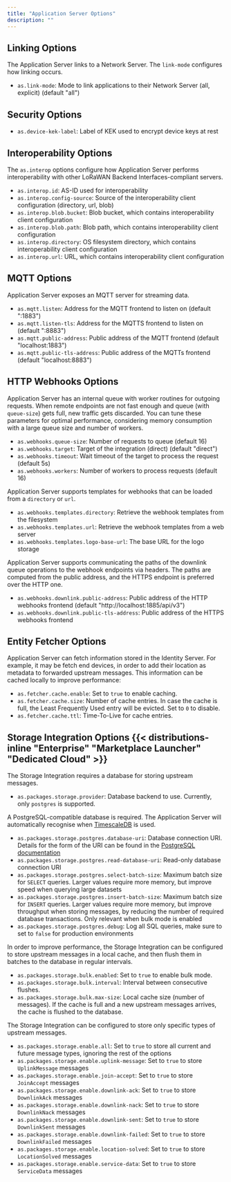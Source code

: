```yaml
---
title: "Application Server Options"
description: ""
---
```


## Linking Options

The Application Server links to a Network Server. The `link-mode` configures how linking occurs.

- `as.link-mode`: Mode to link applications to their Network Server (all, explicit) (default "all")

## Security Options

- `as.device-kek-label`: Label of KEK used to encrypt device keys at rest

## Interoperability Options

The `as.interop` options configure how Application Server performs interoperability with other LoRaWAN Backend Interfaces-compliant servers.

- `as.interop.id`: AS-ID used for interoperability
- `as.interop.config-source`: Source of the interoperability client configuration (directory, url, blob)
- `as.interop.blob.bucket`: Blob bucket, which contains interoperability client configuration
- `as.interop.blob.path`: Blob path, which contains interoperability client configuration
- `as.interop.directory`: OS filesystem directory, which contains interoperability client configuration
- `as.interop.url`: URL, which contains interoperability client configuration

## MQTT Options

Application Server exposes an MQTT server for streaming data.

- `as.mqtt.listen`: Address for the MQTT frontend to listen on (default ":1883")
- `as.mqtt.listen-tls`: Address for the MQTTS frontend to listen on (default ":8883")
- `as.mqtt.public-address`: Public address of the MQTT frontend (default "localhost:1883")
- `as.mqtt.public-tls-address`: Public address of the MQTTs frontend (default "localhost:8883")

## HTTP Webhooks Options

Application Server has an internal queue with worker routines for outgoing requests. When remote endpoints are not fast enough and queue (with `queue-size`) gets full, new traffic gets discarded. You can tune these parameters for optimal performance, considering memory consumption with a large queue size and number of workers.

- `as.webhooks.queue-size`: Number of requests to queue (default 16)
- `as.webhooks.target`: Target of the integration (direct) (default "direct")
- `as.webhooks.timeout`: Wait timeout of the target to process the request (default 5s)
- `as.webhooks.workers`: Number of workers to process requests (default 16)

Application Server supports templates for webhooks that can be loaded from a `directory` or `url`.

- `as.webhooks.templates.directory`: Retrieve the webhook templates from the filesystem
- `as.webhooks.templates.url`: Retrieve the webhook templates from a web server
- `as.webhooks.templates.logo-base-url`: The base URL for the logo storage

Application Server supports communicating the paths of the downlink queue operations to the webhook endpoints via headers. The paths are computed from the public address, and the HTTPS endpoint is preferred over the HTTP one.

- `as.webhooks.downlink.public-address`: Public address of the HTTP webhooks frontend (default "http://localhost:1885/api/v3")
- `as.webhooks.downlink.public-tls-address`: Public address of the HTTPS webhooks frontend

## Entity Fetcher Options

Application Server can fetch information stored in the Identity Server. For example, it may be fetch end devices, in order to add their location as metadata to forwarded upstream messages. This information can be cached locally to improve performance:

- `as.fetcher.cache.enable`: Set to `true` to enable caching.
- `as.fetcher.cache.size`: Number of cache entries. In case the cache is full, the Least Frequently Used entry will be evicted. Set to `0` to disable.
- `as.fetcher.cache.ttl`: Time-To-Live for cache entries.

## Storage Integration Options {{< distributions-inline "Enterprise" "Marketplace Launcher" "Dedicated Cloud" >}}

The Storage Integration requires a database for storing upstream messages.

- `as.packages.storage.provider`: Database backend to use. Currently, only `postgres` is supported.

A PostgreSQL-compatible database is required. The Application Server will automatically recognise when [TimescaleDB](https://www.timescale.com) is used.

- `as.packages.storage.postgres.database-uri`: Database connection URI. Details for the form of the URI can be found in the [PostgreSQL documentation](https://www.postgresql.org/docs/current/libpq-connect.html#LIBPQ-CONNSTRING)
- `as.packages.storage.postgres.read-database-uri`: Read-only database connection URI
- `as.packages.storage.postgres.select-batch-size`: Maximum batch size for `SELECT` queries. Larger values require more memory, but improve speed when querying large datasets
- `as.packages.storage.postgres.insert-batch-size`: Maximum batch size for `INSERT` queries. Larger values require more memory, but improve throughput when storing messages, by reducing the number of required database transactions. Only relevant when bulk mode is enabled
- `as.packages.storage.postgres.debug`: Log all SQL queries, make sure to set to `false` for production environments

In order to improve performance, the Storage Integration can be configured to store upstream messages in a local cache, and then flush them in batches to the database in regular intervals.

- `as.packages.storage.bulk.enabled`: Set to `true` to enable bulk mode.
- `as.packages.storage.bulk.interval`: Interval between consecutive flushes.
- `as.packages.storage.bulk.max-size`: Local cache size (number of messages). If the cache is full and a new upstream messages arrives, the cache is flushed to the database.

The Storage Integration can be configured to store only specific types of upstream messages.

- `as.packages.storage.enable.all`: Set to `true` to store all current and future message types, ignoring the rest of the options
- `as.packages.storage.enable.uplink-message`: Set to `true` to store `UplinkMessage` messages
- `as.packages.storage.enable.join-accept`: Set to `true` to store `JoinAccept` messages
- `as.packages.storage.enable.downlink-ack`: Set to `true` to store `DownlinkAck` messages
- `as.packages.storage.enable.downlink-nack`: Set to `true` to store `DownlinkNack` messages
- `as.packages.storage.enable.downlink-sent`: Set to `true` to store `DownlinkSent` messages
- `as.packages.storage.enable.downlink-failed`: Set to `true` to store `DownlinkFailed` messages
- `as.packages.storage.enable.location-solved`: Set to `true` to store `LocationSolved` messages
- `as.packages.storage.enable.service-data`: Set to `true` to store `ServiceData` messages
